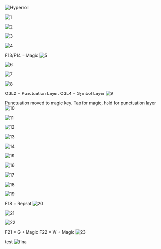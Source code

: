 ![Hyperroll](layout_design_progression/hyperroll.jpg)

![1](layout_design_progression/1.png)

![2](layout_design_progression/2.png)

![3](layout_design_progression/3.png)

![4](layout_design_progression/4.png)

F13/F14 = Magic
![5](layout_design_progression/5.png)

![6](layout_design_progression/6.png)

![7](layout_design_progression/7.png)

![8](layout_design_progression/8.png)

OSL2 = Punctuation Layer. OSL4 = Symbol Layer
![9](layout_design_progression/9.png)

Punctuation moved to magic key. Tap for magic, hold for punctuation layer
![10](layout_design_progression/10.png)

![11](layout_design_progression/11.png)

![12](layout_design_progression/12.png)

![13](layout_design_progression/13.png)

![14](layout_design_progression/14.png)

![15](layout_design_progression/15.png)

![16](layout_design_progression/16.png)

![17](layout_design_progression/17.png)

![18](layout_design_progression/18.png)

![19](layout_design_progression/19.png)

F18 = Repeat
![20](layout_design_progression/20.png)

![21](layout_design_progression/21.png)

![22](layout_design_progression/22.png)

F21 = G + Magic
F22 = W + Magic
![23](layout_design_progression/23.png)

test
![final](layout_design_progression/final.jpg)
